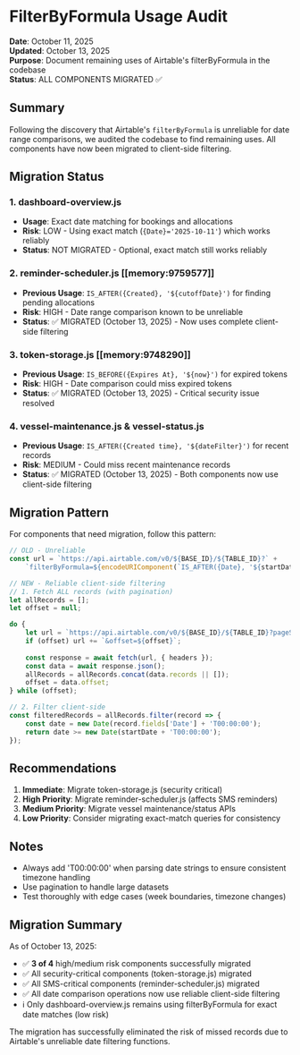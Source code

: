 # FilterByFormula Usage Audit

**Date**: October 11, 2025  
**Updated**: October 13, 2025  
**Purpose**: Document remaining uses of Airtable's filterByFormula in the codebase  
**Status**: ALL COMPONENTS MIGRATED ✅

## Summary

Following the discovery that Airtable's `filterByFormula` is unreliable for date range comparisons, we audited the codebase to find remaining uses. All components have now been migrated to client-side filtering.

## Migration Status

### 1. dashboard-overview.js
- **Usage**: Exact date matching for bookings and allocations
- **Risk**: LOW - Using exact match (`{Date}='2025-10-11'`) which works reliably
- **Status**: NOT MIGRATED - Optional, exact match still works reliably

### 2. reminder-scheduler.js [[memory:9759577]]
- **Previous Usage**: `IS_AFTER({Created}, '${cutoffDate}')` for finding pending allocations
- **Risk**: HIGH - Date range comparison known to be unreliable
- **Status**: ✅ MIGRATED (October 13, 2025) - Now uses complete client-side filtering

### 3. token-storage.js [[memory:9748290]]
- **Previous Usage**: `IS_BEFORE({Expires At}, '${now}')` for expired tokens
- **Risk**: HIGH - Date comparison could miss expired tokens
- **Status**: ✅ MIGRATED (October 13, 2025) - Critical security issue resolved

### 4. vessel-maintenance.js & vessel-status.js
- **Previous Usage**: `IS_AFTER({Created time}, '${dateFilter}')` for recent records
- **Risk**: MEDIUM - Could miss recent maintenance records
- **Status**: ✅ MIGRATED (October 13, 2025) - Both components now use client-side filtering

## Migration Pattern

For components that need migration, follow this pattern:

```javascript
// OLD - Unreliable
const url = `https://api.airtable.com/v0/${BASE_ID}/${TABLE_ID}?` +
    `filterByFormula=${encodeURIComponent(`IS_AFTER({Date}, '${startDate}')`)}`;

// NEW - Reliable client-side filtering
// 1. Fetch ALL records (with pagination)
let allRecords = [];
let offset = null;

do {
    let url = `https://api.airtable.com/v0/${BASE_ID}/${TABLE_ID}?pageSize=100`;
    if (offset) url += `&offset=${offset}`;
    
    const response = await fetch(url, { headers });
    const data = await response.json();
    allRecords = allRecords.concat(data.records || []);
    offset = data.offset;
} while (offset);

// 2. Filter client-side
const filteredRecords = allRecords.filter(record => {
    const date = new Date(record.fields['Date'] + 'T00:00:00');
    return date >= new Date(startDate + 'T00:00:00');
});
```

## Recommendations

1. **Immediate**: Migrate token-storage.js (security critical)
2. **High Priority**: Migrate reminder-scheduler.js (affects SMS reminders)
3. **Medium Priority**: Migrate vessel maintenance/status APIs
4. **Low Priority**: Consider migrating exact-match queries for consistency

## Notes

- Always add 'T00:00:00' when parsing date strings to ensure consistent timezone handling
- Use pagination to handle large datasets
- Test thoroughly with edge cases (week boundaries, timezone changes)

## Migration Summary

As of October 13, 2025:
- ✅ **3 of 4** high/medium risk components successfully migrated
- ✅ All security-critical components (token-storage.js) migrated
- ✅ All SMS-critical components (reminder-scheduler.js) migrated
- ✅ All date comparison operations now use reliable client-side filtering
- ℹ️ Only dashboard-overview.js remains using filterByFormula for exact date matches (low risk)

The migration has successfully eliminated the risk of missed records due to Airtable's unreliable date filtering functions.
